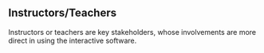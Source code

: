 ## Instructors/Teachers
Instructors or teachers are  key stakeholders, whose involvements are more direct in using the interactive software. 
<Page in progress>